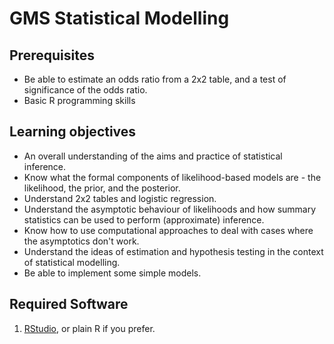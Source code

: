 GMS Statistical Modelling
=========================

Prerequisites
--------------

- Be able to estimate an odds ratio from a 2x2 table, and a test of significance of the odds ratio.
- Basic R programming skills

Learning objectives
-------------------

- An overall understanding of the aims and practice of statistical inference.
- Know what the formal components of likelihood-based models are - the likelihood, the prior, and the posterior.
- Understand 2x2 tables and logistic regression.
- Understand the asymptotic behaviour of likelihoods and how summary statistics can be used to perform (approximate) inference.
- Know how to use computational approaches to deal with cases where the asymptotics don't work.
- Understand the ideas of estimation and hypothesis testing in the context of statistical modelling.
- Be able to implement some simple models.

Required Software
----------------------
1. [RStudio](https://www.rstudio.com/), or plain R if you prefer.

